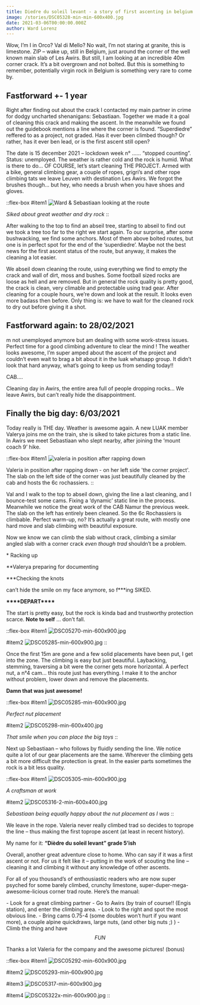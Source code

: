 ```yaml
---
title: Diedre du soleil levant - a story of first ascenting in belgium
image: /stories/DSC05328-min-min-600x400.jpg
date: 2021-03-06T00:00:00.000Z
author: Ward Lorenz
---
```


Wow, I’m I in Orco? Val di Mello? No wait, I’m not staring at granite, this is limestone. ZIP – wake up, still in Belgium, just around the corner of the well known main slab of Les Awirs. But still, I am looking at an incredible 40m corner crack. It’s a bit overgrown and not bolted. But this is something to remember, potentially virgin rock in Belgium is something very rare to come by.

## Fastforward +- 1 year

Right after finding out about the crack I contacted my main partner in crime for dodgy uncharted shenanigans: Sebastiaan. Together we made it a goal of cleaning this crack and making the ascent. In the meanwhile we found out the guidebook mentions a line where the corner is found. “Superdiedre” reffered to as a project, not graded. Has it ever been climbed though? Or rather, has it ever ben lead, or is the first ascent still open?

The date is 15 december 2021 – lockdown week n° …… “stopped counting”. Status: unemployed. The weather is rather cold and the rock is humid. What is there to do… OF COURSE, let’s start cleaning THE PROJECT. Armed with a bike, general climbing gear, a couple of ropes, grigri’s and other rope climbing tats we leave Leuven with destination Les Awirs. We forgot the brushes though… but hey, who needs a brush when you have shoes and gloves.

::flex-box
#item1
![Ward & Sebastiaan looking at the route](/stories/DSC05328-min-min-600x400.jpg)

_Siked about great weather and dry rock_
::

After walking to the top to find an abseil tree, starting to abseil to find out we took a tree too far to the right we start again. To our surprise, after some bushwacking, we find some anchors. Most of them above bolted routes, but one is in perfect spot for the end of the ‘superdiedre’. Maybe not the best news for the first ascent status of the route, but anyway, it makes the cleaning a lot easier.

We abseil down cleaning the route, using everything we find to empty the crack and wall of dirt, moss and bushes. Some football sized rocks are loose as hell and are removed. But in general the rock quality is pretty good, the crack is clean, very climable and protectable using trad gear. After cleaning for a couple hours, we’re down and look at the result. It looks even more badass then before. Only thing is: we have to wait for the cleaned rock to dry out before giving it a shot.

## Fastforward again: to 28/02/2021

m not unemployed anymore but am dealing with some work-stress issues. Perfect time for a good climbing adventure to clear the mind ! The weather looks awesome, I’m super amped about the ascent of the project and couldn’t even wait to brag a bit about it in the luak whatsapp group. It didn’t look that hard anyway, what’s going to keep us from sending today!!

CAB….

Cleaning day in Awirs, the entire area full of people dropping rocks… We leave Awirs, but can’t really hide the disappointment.

## Finally the big day: 6/03/2021

Today really is THE day. Weather is awesome again. A new LUAK member Valerya joins me on the train, she is siked to take pictures from a static line. In Awirs we meet Sebastiaan who slept nearby, after joining the ‘mount coach 9’ hike.

::flex-box
#item1
![valeria in position after rapping down](/stories/DSC03642-min-600x400.JPG)

Valeria in position after rapping down - on her left side 'the corner project'. The slab on the left side of the corner was just beautifully cleaned by the cab and hosts the 6c rochassiers.
::

Val and I walk to the top to abseil down, giving the line a last cleaning, and I bounce-test some cams. Fixing a ‘dynamic’ static line in the process. Meanwhile we notice the great work of the CAB Namur the previous week. The slab on the left has entirely been cleaned. So the 6c Rochassiers is climbable. Perfect warm-up, no? It’s actually a great route, with mostly one hard move and slab climbing with beautiful exposure.

Now we know we can climb the slab without crack, climbing a similar angled slab with a corner crack _even though trad_ shouldn’t be a problem.

\* Racking up

\*\*Valerya preparing for documenting

\*\*\*Checking the knots

can’t hide the smile on my face anymore, so f\*\*\*ing SIKED.

**\*\*\*\*DEPART\*\*\*\***

The start is pretty easy, but the rock is kinda bad and trustworthy protection scarce. **Note to self** … don’t fall.

::flex-box
#item1
![DSC05270-min-600x900.jpg](/stories/DSC05270-min-600x900.jpg)

#item2
![DSC05285-min-600x900.jpg](/stories/DSC05289-min-min-600x900.jpg)
::

Once the first 15m are gone and a few solid placements have been put, I get into the zone. The climbing is easy but just beautiful. Laybacking, stemming, traversing a bit were the corner gets more horizontal. A perfect nut, a n°4 cam… this route just has everything. I make it to the anchor without problem, lower down and remove the placements.

**Damn that was just awesome!**

::flex-box
#item1
![DSC05285-min-600x900.jpg](/stories/DSC05285-min-600x900.jpg)

_Perfect nut placement_

#item2
![DSC05298-min-600x400.jpg](/stories/DSC05298-min-600x400.jpg)

_That smile when you can place the big toys_
::

Next up Sebastiaan – who follows by fluidly sending the line. We notice quite a lot of our gear placements are the same. Wherever the climbing gets a bit more difficult the protection is great. In the easier parts sometimes the rock is a bit less quality.

::flex-box
#item1
![DSC05305-min-600x900.jpg](/stories/DSC05305-min-600x900.jpg)

_A craftsman at work_

#item2
![DSC05316-2-min-600x400.jpg](/stories/DSC05316-2-min-600x400.jpg)

_Sebastiaan being equally happy about the nut placement as I was_
::

We leave in the rope. Valeria never really climbed trad so decides to toprope the line – thus making the first toprope ascent (at least in recent history).

My name for it: **“Dièdre du soleil levant” grade 5’ish**

Overall, another great adventure close to home. Who can say if it was a first ascent or not. For us it felt like it – putting in the work of scouting the line – cleaning it and climbing it without any knowledge of other ascents.

For all of you thousand’s of enthousiastic readers who are now super psyched for some barely climbed, crunchy limestone, super-duper-mega-awesome-licious corner trad route. Here’s the manual:

\- Look for a great climbing partner - Go to Awirs (by train of course!! (Engis station), and enter the climbing area. - Look to the right and spot the most obvious line. - Bring cams 0.75-4 (some doubles won’t hurt if you want more), a couple alpine quickdraws, large nuts, (and other big nuts ;) ) - Climb the thing and have $$FUN$$

Thanks a lot Valeria for the company and the awesome pictures! (bonus)

::flex-box
#item1
![DSC05292-min-600x900.jpg](/stories/DSC05292-min-600x900.jpg)

#item2
![DSC05293-min-600x900.jpg](/stories/DSC05293-min-600x900.jpg)

#item3
![DSC05317-min-600x900.jpg](/stories/DSC05317-min-600x900.jpg)

#item4
![DSC05322x-min-600x900.jpg](/stories/DSC05322x-min-600x900.jpg)
::

